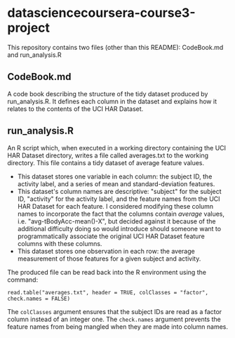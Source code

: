 # datasciencecoursera-course3-project

This repository contains two files (other than this README): CodeBook.md and run_analysis.R

## CodeBook.md

A code book describing the structure of the tidy dataset produced by run_analysis.R. It defines each column in the dataset and explains how it relates to the contents of the UCI HAR Dataset.

## run_analysis.R

An R script which, when executed in a working directory containing the UCI HAR Dataset directory, writes a file called averages.txt to the working directory. This file contains a tidy dataset of average feature values.

* This dataset stores one variable in each column: the subject ID, the activity label, and a series of mean and standard-deviation features.
* This dataset's column names are descriptive: "subject" for the subject ID, "activity" for the activity label, and the feature names from the UCI HAR Dataset for each feature. I considered modifying these column names to incorporate the fact that the columns contain _average_ values, i.e. "avg-tBodyAcc-mean()-X", but decided against it because of the additional difficulty doing so would introduce should someone want to programmatically associate the original UCI HAR Dataset feature columns with these columns.
* This dataset stores one observation in each row: the average measurement of those features for a given subject and activity.

The produced file can be read back into the R environment using the command:

    read.table("averages.txt", header = TRUE, colClasses = "factor", check.names = FALSE)

The `colClasses` argument ensures that the subject IDs are read as a factor column instead of an integer one. The `check.names` argument prevents the feature names from being mangled when they are made into column names.
